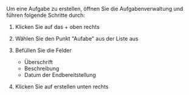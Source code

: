 Um eine Aufgabe zu erstellen, öffnen Sie die Aufgabenverwaltung und führen folgende Schritte durch:
1. Klicken Sie auf das + oben rechts
1. Wählen Sie den Punkt "Aufabe" aus der Liste aus
1. Befüllen Sie die Felder
    * Überschrift
    *  Beschreibung
    * Datum der Endbereitstellung
    
1. Klicken Sie auf erstellen unten rechts
